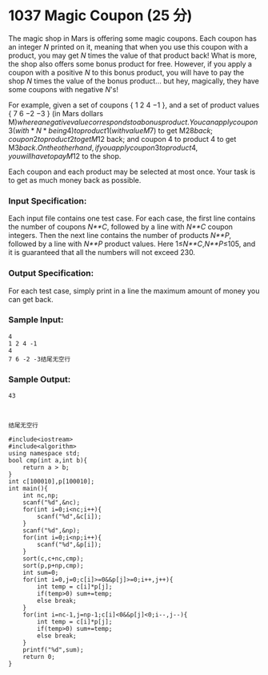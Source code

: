 # 1037 Magic Coupon (25 分)

The magic shop in Mars is offering some magic coupons. Each coupon has an integer *N* printed on it, meaning that when you use this coupon with a product, you may get *N* times the value of that product back! What is more, the shop also offers some bonus product for free. However, if you apply a coupon with a positive *N* to this bonus product, you will have to pay the shop *N* times the value of the bonus product... but hey, magically, they have some coupons with negative *N*'s!

For example, given a set of coupons { 1 2 4 −1 }, and a set of product values { 7 6 −2 −3 } (in Mars dollars M$) where a negative value corresponds to a bonus product. You can apply coupon 3 (with *N* being 4) to product 1 (with value M$7) to get M$28 back; coupon 2 to product 2 to get M$12 back; and coupon 4 to product 4 to get M$3 back. On the other hand, if you apply coupon 3 to product 4, you will have to pay M$12 to the shop.

Each coupon and each product may be selected at most once. Your task is to get as much money back as possible.

### Input Specification:

Each input file contains one test case. For each case, the first line contains the number of coupons *N**C*, followed by a line with *N**C* coupon integers. Then the next line contains the number of products *N**P*, followed by a line with *N**P* product values. Here 1≤*N**C*,*N**P*≤105, and it is guaranteed that all the numbers will not exceed 230.

### Output Specification:

For each test case, simply print in a line the maximum amount of money you can get back.

### Sample Input:

```in
4
1 2 4 -1
4
7 6 -2 -3结尾无空行
```

### Sample Output:

```out
43



结尾无空行
```

```
#include<iostream>
#include<algorithm>
using namespace std;
bool cmp(int a,int b){
    return a > b;
}
int c[100010],p[100010];
int main(){
    int nc,np;
    scanf("%d",&nc);
    for(int i=0;i<nc;i++){
        scanf("%d",&c[i]);
    }
    scanf("%d",&np);
    for(int i=0;i<np;i++){
        scanf("%d",&p[i]);
    }
    sort(c,c+nc,cmp);
    sort(p,p+np,cmp);
    int sum=0;
    for(int i=0,j=0;c[i]>=0&&p[j]>=0;i++,j++){
        int temp = c[i]*p[j];
        if(temp>0) sum+=temp;
        else break;
    }
    for(int i=nc-1,j=np-1;c[i]<0&&p[j]<0;i--,j--){
        int temp = c[i]*p[j];
        if(temp>0) sum+=temp;
        else break;
    }
    printf("%d",sum);
    return 0;
}
```

